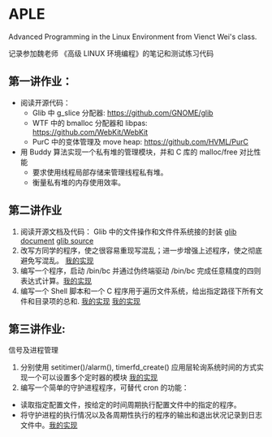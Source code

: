 # APLE
Advanced Programming in the Linux Environment from Vienct Wei's class.

记录参加魏老师 《高级 LINUX 环境编程》的笔记和测试练习代码

## 第一讲作业：
- 阅读开源代码：
    - Glib 中 g_slice 分配器: https://github.com/GNOME/glib
    - WTF 中的 bmalloc 分配器和 libpas: https://github.com/WebKit/WebKit
    - PurC 中的变体管理及 move heap: https://github.com/HVML/PurC
- 用 Buddy 算法实现一个私有堆的管理模块，并和 C 库的 malloc/free 对比性能
    - 要求使用线程局部存储来管理线程私有堆。
    - 衡量私有堆的内存使用效率。


## 第二讲作业
1. 阅读开源文档及代码：
    Glib 中的文件操作和文件件系统接的封装
    [glib document](https://docs.gtk.org/glib)
    [glib source](https://github.com/GNOME/glib)
2. 改写方同学的程序，使之很容易重现写混乱；进一步增强上述程序，使之彻底避免写混乱。 [我的实现](https://github.com/edgar1470/APLE/blob/main/src/lecture01_memory_management/multi-process-concurent-write-to-one-same-file.c)
3. 编写一个程序，启动 /bin/bc 并通过伪终端驱动 /bin/bc 完成任意精度的四则表达式计算。[我的实现](https://github.com/edgar1470/APLE/blob/main/src/lecture02_filesystem/fake-bc.c)
4. 编写一个 Shell 脚本和一个 C 程序用于遍历文件系统，给出指定路径下所有文件和目录项的总和. [我的实现](https://github.com/edgar1470/APLE/blob/main/src/lecture02_filesystem/recursive-iterator-directory.sh) [我的实现](https://github.com/edgar1470/APLE/blob/main/src/lecture02_filesystem/recursive-iterator-directory.c)

## 第三讲作业:
信号及进程管理
1. 分别使用 setitimer()/alarm(), timerfd_create() 应用层轮询系统时间的方式实现一个可以设置多个定时器的模块 [我的实现](https://github.com/edgar1470/APLE/blob/main/src/lecture03_signal/timerfd_select.c)
2. 编写一个简单的守护进程程序，可替代 cron 的功能：
- 读取指定配置文件，按给定的时间周期执行配置文件中的指定的程序。
- 将守护进程的执行情况以及各周期性执行的程序的输出和退出状况记录到日志文件中。[我的实现](https://github.com/edgar1470/APLE/blob/main/src/lecture03_signal/fake_cron.c)


